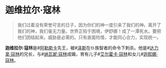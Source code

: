# 迦维拉尔·寇林

> 我们过着没有荣誉可言的日子，因为你们的神一度引来了我们的神。离开了我们的神，我们毫无力量。世界正陷于困境，伊舒娜！成了一潭死水。要把他们团结起来。威胁是必需的。只有直面险情，才能同心合力，实现统一。

**迦维拉尔·寇林**是#[阿勒斯卡](locations/alethkar)先王，被#[泽斯](characters/szeth)在仆族智者的命令下刺杀。他是#[达力拿·寇林](characters/dalinar)的兄长，与#[纳瓦妮·寇林](characters/navani)成婚，育有儿子#[艾尔霍卡·寇林](characters/elhokar)和女儿#[迦熙娜·寇林](characters/jasnah)。
